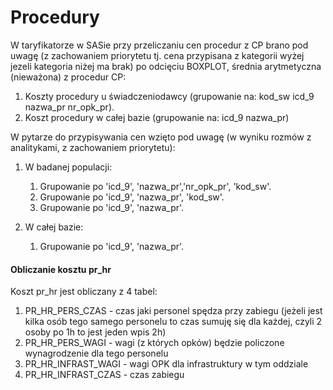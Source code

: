 # Procedury

W taryfikatorze w SASie przy przeliczaniu cen procedur z CP brano pod uwagę (z zachowaniem priorytetu tj. cena przypisana z kategorii wyżej jezeli kategoria niżej ma brak) po odcięciu BOXPLOT, średnia arytmetyczna (nieważona) z procedur CP:

1. Koszty procedury u świadczeniodawcy (grupowanie na: kod_sw icd_9 nazwa_pr nr_opk_pr).
1. Koszt procedury w całej bazie (grupowanie na: icd_9 nazwa_pr)

W pytarze do przypisywania cen wzięto pod uwagę (w wyniku rozmów z analitykami, z zachowaniem priorytetu):

1. W badanej populacji:

    1. Grupowanie po 'icd_9', 'nazwa_pr','nr_opk_pr', 'kod_sw'.
    1. Grupowanie po 'icd_9', 'nazwa_pr', 'kod_sw'.
    1. Grupowanie po 'icd_9', 'nazwa_pr'.
    
1. W całej bazie:
 
    1. Grupowanie po 'icd_9', 'nazwa_pr'.

#### Obliczanie kosztu pr_hr
Koszt pr_hr jest obliczany z 4 tabel:

1. PR_HR_PERS_CZAS - czas jaki personel spędza przy zabiegu (jeżeli jest kilka osób tego samego personelu to czas sumuję się dla każdej, czyli 2 osoby po 1h to jest jeden wpis 2h)
1. PR_HR_PERS_WAGI - wagi (z których opków) będzie policzone wynagrodzenie dla tego personelu
1. PR_HR_INFRAST_WAGI - wagi OPK dla infrastruktury w tym oddziale
1. PR_HR_INFRAST_CZAS - czas zabiegu
